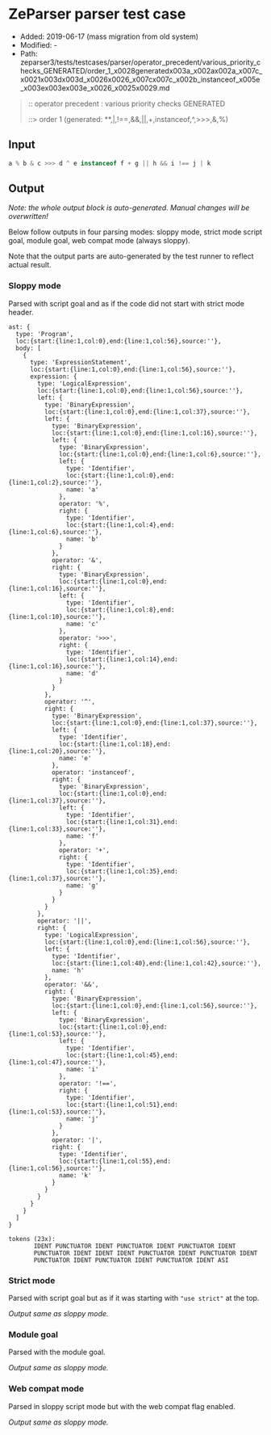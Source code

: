 # ZeParser parser test case

- Added: 2019-06-17 (mass migration from old system)
- Modified: -
- Path: zeparser3/tests/testcases/parser/operator_precedent/various_priority_checks_GENERATED/order_1_x0028generatedx003a_x002ax002a_x007c_x0021x003dx003d_x0026x0026_x007cx007c_x002b_instanceof_x005e_x003ex003ex003e_x0026_x0025x0029.md

> :: operator precedent : various priority checks GENERATED
>
> ::> order 1 (generated: **,|,!==,&&,||,+,instanceof,^,>>>,&,%)

## Input

`````js
a % b & c >>> d ^ e instanceof f + g || h && i !== j | k
`````

## Output

_Note: the whole output block is auto-generated. Manual changes will be overwritten!_

Below follow outputs in four parsing modes: sloppy mode, strict mode script goal, module goal, web compat mode (always sloppy).

Note that the output parts are auto-generated by the test runner to reflect actual result.

### Sloppy mode

Parsed with script goal and as if the code did not start with strict mode header.

`````
ast: {
  type: 'Program',
  loc:{start:{line:1,col:0},end:{line:1,col:56},source:''},
  body: [
    {
      type: 'ExpressionStatement',
      loc:{start:{line:1,col:0},end:{line:1,col:56},source:''},
      expression: {
        type: 'LogicalExpression',
        loc:{start:{line:1,col:0},end:{line:1,col:56},source:''},
        left: {
          type: 'BinaryExpression',
          loc:{start:{line:1,col:0},end:{line:1,col:37},source:''},
          left: {
            type: 'BinaryExpression',
            loc:{start:{line:1,col:0},end:{line:1,col:16},source:''},
            left: {
              type: 'BinaryExpression',
              loc:{start:{line:1,col:0},end:{line:1,col:6},source:''},
              left: {
                type: 'Identifier',
                loc:{start:{line:1,col:0},end:{line:1,col:2},source:''},
                name: 'a'
              },
              operator: '%',
              right: {
                type: 'Identifier',
                loc:{start:{line:1,col:4},end:{line:1,col:6},source:''},
                name: 'b'
              }
            },
            operator: '&',
            right: {
              type: 'BinaryExpression',
              loc:{start:{line:1,col:0},end:{line:1,col:16},source:''},
              left: {
                type: 'Identifier',
                loc:{start:{line:1,col:8},end:{line:1,col:10},source:''},
                name: 'c'
              },
              operator: '>>>',
              right: {
                type: 'Identifier',
                loc:{start:{line:1,col:14},end:{line:1,col:16},source:''},
                name: 'd'
              }
            }
          },
          operator: '^',
          right: {
            type: 'BinaryExpression',
            loc:{start:{line:1,col:0},end:{line:1,col:37},source:''},
            left: {
              type: 'Identifier',
              loc:{start:{line:1,col:18},end:{line:1,col:20},source:''},
              name: 'e'
            },
            operator: 'instanceof',
            right: {
              type: 'BinaryExpression',
              loc:{start:{line:1,col:0},end:{line:1,col:37},source:''},
              left: {
                type: 'Identifier',
                loc:{start:{line:1,col:31},end:{line:1,col:33},source:''},
                name: 'f'
              },
              operator: '+',
              right: {
                type: 'Identifier',
                loc:{start:{line:1,col:35},end:{line:1,col:37},source:''},
                name: 'g'
              }
            }
          }
        },
        operator: '||',
        right: {
          type: 'LogicalExpression',
          loc:{start:{line:1,col:0},end:{line:1,col:56},source:''},
          left: {
            type: 'Identifier',
            loc:{start:{line:1,col:40},end:{line:1,col:42},source:''},
            name: 'h'
          },
          operator: '&&',
          right: {
            type: 'BinaryExpression',
            loc:{start:{line:1,col:0},end:{line:1,col:56},source:''},
            left: {
              type: 'BinaryExpression',
              loc:{start:{line:1,col:0},end:{line:1,col:53},source:''},
              left: {
                type: 'Identifier',
                loc:{start:{line:1,col:45},end:{line:1,col:47},source:''},
                name: 'i'
              },
              operator: '!==',
              right: {
                type: 'Identifier',
                loc:{start:{line:1,col:51},end:{line:1,col:53},source:''},
                name: 'j'
              }
            },
            operator: '|',
            right: {
              type: 'Identifier',
              loc:{start:{line:1,col:55},end:{line:1,col:56},source:''},
              name: 'k'
            }
          }
        }
      }
    }
  ]
}

tokens (23x):
       IDENT PUNCTUATOR IDENT PUNCTUATOR IDENT PUNCTUATOR IDENT
       PUNCTUATOR IDENT IDENT IDENT PUNCTUATOR IDENT PUNCTUATOR IDENT
       PUNCTUATOR IDENT PUNCTUATOR IDENT PUNCTUATOR IDENT ASI
`````

### Strict mode

Parsed with script goal but as if it was starting with `"use strict"` at the top.

_Output same as sloppy mode._

### Module goal

Parsed with the module goal.

_Output same as sloppy mode._

### Web compat mode

Parsed in sloppy script mode but with the web compat flag enabled.

_Output same as sloppy mode._
